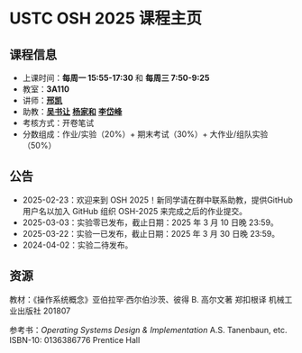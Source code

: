 # USTC OSH 2025 课程主页

## 课程信息

- 上课时间：**每周一 15:55-17:30** 和 **每周三 7:50-9:25**
- 教室：**3A110**
- 讲师：[**邢凯**](mailto:kxing@ustc.edu.cn)
- 助教：[**吴书让**](mailto:wu_sr@mail.ustc.edu.cn) [**杨家和**](mailto:@mail.ustc.edu.cn) [**李岱峰**](mailto:@mail.ustc.edu.cn)
- 考核方式：开卷笔试
- 分数组成：作业/实验（20%）+ 期末考试（30%）+ 大作业/组队实验（50%）

## 公告

- 2025-02-23：欢迎来到 OSH 2025！新同学请在群中联系助教，提供GitHub用户名以加入 GitHub 组织 OSH-2025 来完成之后的作业提交。
- 2025-03-03：实验零已发布，截止日期：2025 年 3 月 10 日晚 23:59。
- 2025-03-22：实验一已发布，截止日期：2025 年 3 月 30 日晚 23:59。
- 2024-04-02：实验二待发布。

## 资源

教材：《操作系统概念》亚伯拉罕·西尔伯沙茨、彼得 B. 高尔文著 郑扣根译 机械工业出版社 201807

参考书：_Operating Systems Design & Implementation_ A.S. Tanenbaun, etc. ISBN-10: 0136386776 Prentice Hall
